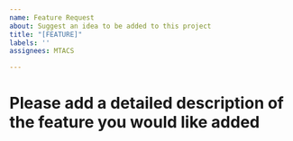 ```yaml
---
name: Feature Request
about: Suggest an idea to be added to this project
title: "[FEATURE]"
labels: ''
assignees: MTACS

---
```


# Please add a detailed description of the feature you would like added
